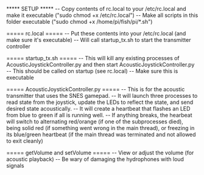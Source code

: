 ***** SETUP *****
-- Copy contents of rc.local to your /etc/rc.local and make it executable ("sudo chmod +x /etc/rc.local")
-- Make all scripts in this folder executable ("sudo chmod +x /home/pi/fish/pi/*.sh")


===== rc.local =====
-- Put these contents into your /etc/rc.local (and make sure it's executable)
-- Will call startup_tx.sh to start the transmitter controller

===== startup_tx.sh =====
-- This will kill any existing processes of AcousticJoystickController.py and then start AcousticJoystickController.py
-- This should be called on startup (see rc.local)
-- Make sure this is executable

===== AcousticJoystickController.py =====
-- This is for the acoustic transmitter that uses the SNES gamepad.
-- It will launch three processes to read state from the joystick, update the LEDs to reflect the state, and send desired state acoustically.
-- It will create a heartbeat that flashes an LED from blue to green if all is running well.
-- If anything breaks, the hearbeat will switch to alternating red/orange (if one of the subprocesses died), being solid red (if something went wrong in the main thread), or freezing in its blue/green heartbeat (if the main thread was terminated and not allowed to exit cleanly)

===== getVolume and setVolume =====
-- View or adjust the volume (for acoustic playback)
-- Be wary of damaging the hydrophones with loud signals